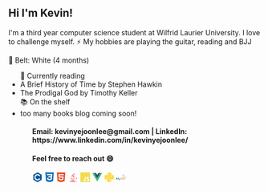 

<h2>Hi I'm Kevin!</h2>

<p>I'm a third year computer science student at Wilfrid Laurier University. I love to challenge myself. ⚡️ My hobbies are playing the guitar, reading and BJJ</p>
  
<p>🥋 Belt: White  (4 months)</p>

<ul>📖 Currently reading 
    <li>A Brief History of Time by Stephen Hawkin</li>
    <li>The Prodigal God by Timothy Keller  </li>
    📚 On the shelf
    <li> too many books blog coming soon!</li>

<ul>
    

<h4>Email: kevinyejoonlee@gmail.com | LinkedIn: https://www.linkedin.com/in/kevinyejoonlee/</h4>
<h4>Feel free to reach out 😄</h4>
<p> 
  <img src="https://github.com/devicons/devicon/blob/master/icons/c/c-plain.svg" alt="c" width="20" height="20" /> 
  <img src="https://github.com/devicons/devicon/blob/master/icons/css3/css3-plain.svg" alt="css3" width="20" height="20" />
  <img src="https://github.com/devicons/devicon/blob/master/icons/html5/html5-plain.svg" alt="html5" width="20" height="20" />
  <img src="https://github.com/devicons/devicon/blob/master/icons/java/java-plain.svg" alt="java" width="20" height="20" />
  <img src="https://github.com/devicons/devicon/blob/master/icons/javascript/javascript-plain.svg" alt="javascript" width="20" height="20" />
  <img src="https://github.com/devicons/devicon/blob/master/icons/vuejs/vuejs-original.svg" alt="vue" width="20" height="20"/>
    <img src="https://github.com/devicons/devicon/blob/master/icons/python/python-plain.svg" alt="python" width="20" height="20" />
  <img src="https://github.com/devicons/devicon/blob/master/icons/mysql/mysql-original-wordmark.svg" alt="sql" width="20" height="20" />
</p>

